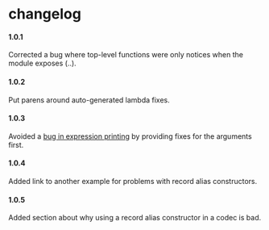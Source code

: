 # changelog

#### 1.0.1

Corrected a bug where top-level functions were only notices when the module exposes (..).

#### 1.0.2

Put parens around auto-generated lambda fixes.

#### 1.0.3

Avoided a [bug in expression printing](https://github.com/the-sett/elm-syntax-dsl/issues/32) by providing fixes for the arguments first.

#### 1.0.4

Added link to another example for problems with record alias constructors.

#### 1.0.5

Added section about why using a record alias constructor in a codec is bad.
